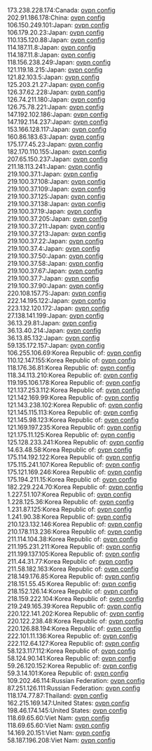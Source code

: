 173.238.228.174:Canada: [ovpn config](vpn/173_238_228_174.ovpn)  
202.91.186.178:China: [ovpn config](vpn/202_91_186_178.ovpn)  
106.150.249.101:Japan: [ovpn config](vpn/106_150_249_101.ovpn)  
106.179.20.23:Japan: [ovpn config](vpn/106_179_20_23.ovpn)  
110.135.120.88:Japan: [ovpn config](vpn/110_135_120_88.ovpn)  
114.187.11.8:Japan: [ovpn config](vpn/114_187_11_8.ovpn)  
114.187.11.8:Japan: [ovpn config](vpn/114_187_11_8.ovpn)  
118.156.238.249:Japan: [ovpn config](vpn/118_156_238_249.ovpn)  
121.119.18.215:Japan: [ovpn config](vpn/121_119_18_215.ovpn)  
121.82.103.5:Japan: [ovpn config](vpn/121_82_103_5.ovpn)  
125.203.21.27:Japan: [ovpn config](vpn/125_203_21_27.ovpn)  
126.37.62.228:Japan: [ovpn config](vpn/126_37_62_228.ovpn)  
126.74.211.180:Japan: [ovpn config](vpn/126_74_211_180.ovpn)  
126.75.78.221:Japan: [ovpn config](vpn/126_75_78_221.ovpn)  
147.192.102.186:Japan: [ovpn config](vpn/147_192_102_186.ovpn)  
147.192.114.237:Japan: [ovpn config](vpn/147_192_114_237.ovpn)  
153.166.128.117:Japan: [ovpn config](vpn/153_166_128_117.ovpn)  
160.86.183.63:Japan: [ovpn config](vpn/160_86_183_63.ovpn)  
175.177.45.23:Japan: [ovpn config](vpn/175_177_45_23.ovpn)  
182.170.110.155:Japan: [ovpn config](vpn/182_170_110_155.ovpn)  
207.65.150.237:Japan: [ovpn config](vpn/207_65_150_237.ovpn)  
211.18.113.241:Japan: [ovpn config](vpn/211_18_113_241.ovpn)  
219.100.37.1:Japan: [ovpn config](vpn/219_100_37_1.ovpn)  
219.100.37.108:Japan: [ovpn config](vpn/219_100_37_108.ovpn)  
219.100.37.109:Japan: [ovpn config](vpn/219_100_37_109.ovpn)  
219.100.37.125:Japan: [ovpn config](vpn/219_100_37_125.ovpn)  
219.100.37.138:Japan: [ovpn config](vpn/219_100_37_138.ovpn)  
219.100.37.19:Japan: [ovpn config](vpn/219_100_37_19.ovpn)  
219.100.37.205:Japan: [ovpn config](vpn/219_100_37_205.ovpn)  
219.100.37.211:Japan: [ovpn config](vpn/219_100_37_211.ovpn)  
219.100.37.213:Japan: [ovpn config](vpn/219_100_37_213.ovpn)  
219.100.37.22:Japan: [ovpn config](vpn/219_100_37_22.ovpn)  
219.100.37.4:Japan: [ovpn config](vpn/219_100_37_4.ovpn)  
219.100.37.50:Japan: [ovpn config](vpn/219_100_37_50.ovpn)  
219.100.37.58:Japan: [ovpn config](vpn/219_100_37_58.ovpn)  
219.100.37.67:Japan: [ovpn config](vpn/219_100_37_67.ovpn)  
219.100.37.7:Japan: [ovpn config](vpn/219_100_37_7.ovpn)  
219.100.37.90:Japan: [ovpn config](vpn/219_100_37_90.ovpn)  
220.108.157.75:Japan: [ovpn config](vpn/220_108_157_75.ovpn)  
222.14.195.122:Japan: [ovpn config](vpn/222_14_195_122.ovpn)  
223.132.120.172:Japan: [ovpn config](vpn/223_132_120_172.ovpn)  
27.138.141.199:Japan: [ovpn config](vpn/27_138_141_199.ovpn)  
36.13.29.81:Japan: [ovpn config](vpn/36_13_29_81.ovpn)  
36.13.40.214:Japan: [ovpn config](vpn/36_13_40_214.ovpn)  
36.13.85.132:Japan: [ovpn config](vpn/36_13_85_132.ovpn)  
59.135.172.157:Japan: [ovpn config](vpn/59_135_172_157.ovpn)  
106.255.106.69:Korea Republic of: [ovpn config](vpn/106_255_106_69.ovpn)  
110.12.147.155:Korea Republic of: [ovpn config](vpn/110_12_147_155.ovpn)  
118.176.36.81:Korea Republic of: [ovpn config](vpn/118_176_36_81.ovpn)  
118.34.113.210:Korea Republic of: [ovpn config](vpn/118_34_113_210.ovpn)  
119.195.106.178:Korea Republic of: [ovpn config](vpn/119_195_106_178.ovpn)  
121.137.253.112:Korea Republic of: [ovpn config](vpn/121_137_253_112.ovpn)  
121.142.169.99:Korea Republic of: [ovpn config](vpn/121_142_169_99.ovpn)  
121.143.238.102:Korea Republic of: [ovpn config](vpn/121_143_238_102.ovpn)  
121.145.115.113:Korea Republic of: [ovpn config](vpn/121_145_115_113.ovpn)  
121.145.98.123:Korea Republic of: [ovpn config](vpn/121_145_98_123.ovpn)  
121.169.197.235:Korea Republic of: [ovpn config](vpn/121_169_197_235.ovpn)  
121.175.11.125:Korea Republic of: [ovpn config](vpn/121_175_11_125.ovpn)  
125.128.233.241:Korea Republic of: [ovpn config](vpn/125_128_233_241.ovpn)  
14.63.48.58:Korea Republic of: [ovpn config](vpn/14_63_48_58.ovpn)  
175.114.192.122:Korea Republic of: [ovpn config](vpn/175_114_192_122.ovpn)  
175.115.241.107:Korea Republic of: [ovpn config](vpn/175_115_241_107.ovpn)  
175.121.169.246:Korea Republic of: [ovpn config](vpn/175_121_169_246.ovpn)  
175.194.211.15:Korea Republic of: [ovpn config](vpn/175_194_211_15.ovpn)  
182.229.224.70:Korea Republic of: [ovpn config](vpn/182_229_224_70.ovpn)  
1.227.51.107:Korea Republic of: [ovpn config](vpn/1_227_51_107.ovpn)  
1.228.125.36:Korea Republic of: [ovpn config](vpn/1_228_125_36.ovpn)  
1.231.87.125:Korea Republic of: [ovpn config](vpn/1_231_87_125.ovpn)  
1.241.90.38:Korea Republic of: [ovpn config](vpn/1_241_90_38.ovpn)  
210.123.132.146:Korea Republic of: [ovpn config](vpn/210_123_132_146.ovpn)  
210.178.113.236:Korea Republic of: [ovpn config](vpn/210_178_113_236.ovpn)  
211.114.104.38:Korea Republic of: [ovpn config](vpn/211_114_104_38.ovpn)  
211.195.231.211:Korea Republic of: [ovpn config](vpn/211_195_231_211.ovpn)  
211.199.137.105:Korea Republic of: [ovpn config](vpn/211_199_137_105.ovpn)  
211.44.31.77:Korea Republic of: [ovpn config](vpn/211_44_31_77.ovpn)  
211.58.182.163:Korea Republic of: [ovpn config](vpn/211_58_182_163.ovpn)  
218.149.176.85:Korea Republic of: [ovpn config](vpn/218_149_176_85.ovpn)  
218.151.55.45:Korea Republic of: [ovpn config](vpn/218_151_55_45.ovpn)  
218.152.126.14:Korea Republic of: [ovpn config](vpn/218_152_126_14.ovpn)  
218.159.222.104:Korea Republic of: [ovpn config](vpn/218_159_222_104.ovpn)  
219.249.165.39:Korea Republic of: [ovpn config](vpn/219_249_165_39.ovpn)  
220.122.141.202:Korea Republic of: [ovpn config](vpn/220_122_141_202.ovpn)  
220.122.238.48:Korea Republic of: [ovpn config](vpn/220_122_238_48.ovpn)  
220.126.88.194:Korea Republic of: [ovpn config](vpn/220_126_88_194.ovpn)  
222.101.11.136:Korea Republic of: [ovpn config](vpn/222_101_11_136.ovpn)  
222.112.64.127:Korea Republic of: [ovpn config](vpn/222_112_64_127.ovpn)  
58.123.117.112:Korea Republic of: [ovpn config](vpn/58_123_117_112.ovpn)  
58.124.90.141:Korea Republic of: [ovpn config](vpn/58_124_90_141.ovpn)  
59.26.120.152:Korea Republic of: [ovpn config](vpn/59_26_120_152.ovpn)  
59.3.14.101:Korea Republic of: [ovpn config](vpn/59_3_14_101.ovpn)  
109.202.46.114:Russian Federation: [ovpn config](vpn/109_202_46_114.ovpn)  
87.251.126.111:Russian Federation: [ovpn config](vpn/87_251_126_111.ovpn)  
118.174.77.87:Thailand: [ovpn config](vpn/118_174_77_87.ovpn)  
162.215.169.147:United States: [ovpn config](vpn/162_215_169_147.ovpn)  
198.46.174.145:United States: [ovpn config](vpn/198_46_174_145.ovpn)  
118.69.65.60:Viet Nam: [ovpn config](vpn/118_69_65_60.ovpn)  
118.69.65.60:Viet Nam: [ovpn config](vpn/118_69_65_60.ovpn)  
14.169.20.151:Viet Nam: [ovpn config](vpn/14_169_20_151.ovpn)  
58.187.196.208:Viet Nam: [ovpn config](vpn/58_187_196_208.ovpn)  
